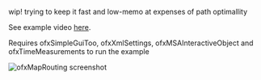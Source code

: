 wip! trying to keep it fast and low-memo at expenses of path optimallity

See example video [here](http://www.youtube.com/watch?v=XjzE53NXJ60).


Requires ofxSimpleGuiToo, ofxXmlSettings, ofxMSAInteractiveObject and ofxTimeMeasurements to run the example

![ofxMapRouting screenshot](http://farm9.staticflickr.com/8156/7562395360_948b558b79_o.png)


